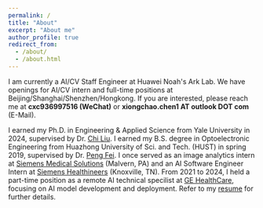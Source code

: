 ```yaml
---
permalink: /
title: "About"
excerpt: "About me"
author_profile: true
redirect_from: 
  - /about/
  - /about.html
---
```


I am currently a AI/CV Staff Engineer at Huawei Noah's Ark Lab. We have openings for AI/CV intern and full-time positions at Beijing/Shanghai/Shenzhen/Hongkong. If you are interested, please reach me at **cxc936997516 (WeChat)** or **xiongchao.chen1 AT outlook DOT com** (E-Mail).

I earned my Ph.D. in Engineering & Applied Science from Yale University in 2024, supervised by Dr. [Chi Liu](https://medicine.yale.edu/profile/chi_liu/). I earned my B.S. degree in Optoelectronic Engineering from Huazhong University of Sci. and Tech. (HUST) in spring 2019, supervised by Dr. [Peng Fei](http://faculty.hust.edu.cn/feipeng/zh_CN/index.htm). I once served as an image analytics intern at [Siemens Medical Solutions](https://www.siemens-healthineers.com/) (Malvern, PA) and an AI Software Engineer Intern at [Siemens Healthineers](https://www.siemens-healthineers.com/) (Knoxville, TN). From 2021 to 2024, I held a part-time position as a remote AI technical specilist at [GE HealthCare](https://www.gehealthcare.com/), focusing on AI model development and deployment. Refer to my [resume](https://xiongchaochen.github.io/cv/) for further details. 



